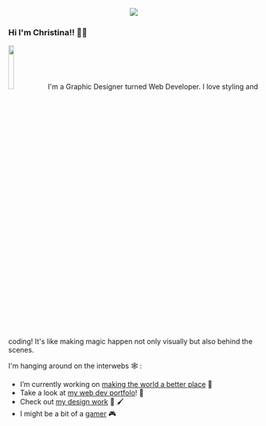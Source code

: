 <p align="center">
<img src="https://media.giphy.com/media/4H3Ii5eLChYul9p7NL/giphy.gif" />
  </p>
  

### Hi I'm Christina!! 🦄✨
<img src="https://christinaharris.design/img/drawing.png" width="15%" />
I'm a Graphic Designer turned Web Developer. I love styling and coding! It's like making magic happen not only visually but also behind the scenes. 

I'm hanging around on the interwebs 🕸️ :

- I’m currently working on [making the world a better place](https://huemanistic.org/) 🌱 
- Take a look at [my web dev portfolo](https://www.christinaharris.dev/)! 📘 
- Check out [my design work](https://christinaharris.design/) 🎨 🖌️ 
- I might be a bit of a [gamer](https://psnprofiles.com/imriven) 🎮 

